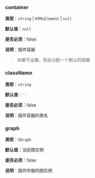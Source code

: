 ### container

**类型**：`string` | `HTMLElement` | `null`

**默认值**：`null`

**是否必须**：false

**说明**：插件容器

> 如果不设置，则会分配一个默认的容器

### className

**类型**：`string`

**默认值**：`''`

**是否必须**：false

**说明**：插件容器的类名

### graph

**类型**：`IGraph`

**默认值**：当前图实例

**是否必须**：false

**说明**：插件所属的图实例
